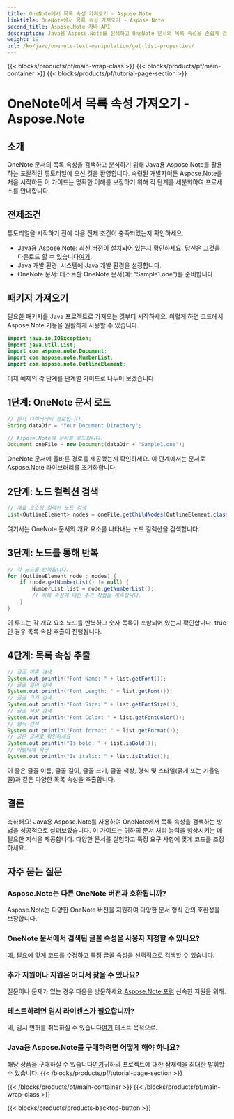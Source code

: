 ```yaml
---
title: OneNote에서 목록 속성 가져오기 - Aspose.Note
linktitle: OneNote에서 목록 속성 가져오기 - Aspose.Note
second_title: Aspose.Note 자바 API
description: Java용 Aspose.Note를 탐색하고 OneNote 문서의 목록 속성을 손쉽게 검색하세요. 이 강력한 Java 라이브러리를 사용하여 문서 처리를 강화하세요.
weight: 19
url: /ko/java/onenote-text-manipulation/get-list-properties/
---
```


{{< blocks/products/pf/main-wrap-class >}}
{{< blocks/products/pf/main-container >}}
{{< blocks/products/pf/tutorial-page-section >}}

# OneNote에서 목록 속성 가져오기 - Aspose.Note

## 소개
OneNote 문서의 목록 속성을 검색하고 분석하기 위해 Java용 Aspose.Note를 활용하는 포괄적인 튜토리얼에 오신 것을 환영합니다. 숙련된 개발자이든 Aspose.Note를 처음 시작하든 이 가이드는 명확한 이해를 보장하기 위해 각 단계를 세분화하여 프로세스를 안내합니다.
## 전제조건
튜토리얼을 시작하기 전에 다음 전제 조건이 충족되었는지 확인하세요.
-  Java용 Aspose.Note: 최신 버전이 설치되어 있는지 확인하세요. 당신은 그것을 다운로드 할 수 있습니다[여기](https://releases.aspose.com/note/java/).
- Java 개발 환경: 시스템에 Java 개발 환경을 설정합니다.
- OneNote 문서: 테스트할 OneNote 문서(예: "Sample1.one")를 준비합니다.
## 패키지 가져오기
필요한 패키지를 Java 프로젝트로 가져오는 것부터 시작하세요. 이렇게 하면 코드에서 Aspose.Note 기능을 원활하게 사용할 수 있습니다.
```java
import java.io.IOException;
import java.util.List;
import com.aspose.note.Document;
import com.aspose.note.NumberList;
import com.aspose.note.OutlineElement;
```

이제 예제의 각 단계를 단계별 가이드로 나누어 보겠습니다.

## 1단계: OneNote 문서 로드

```java
// 문서 디렉터리의 경로입니다.
String dataDir = "Your Document Directory";

// Aspose.Note에 문서를 로드합니다.
Document oneFile = new Document(dataDir + "Sample1.one");
```

OneNote 문서에 올바른 경로를 제공했는지 확인하세요. 이 단계에서는 문서로 Aspose.Note 라이브러리를 초기화합니다.

## 2단계: 노드 컬렉션 검색

```java
// 개요 요소의 컬렉션 노드 검색
List<OutlineElement> nodes = oneFile.getChildNodes(OutlineElement.class);
```

여기서는 OneNote 문서의 개요 요소를 나타내는 노드 컬렉션을 검색합니다.

## 3단계: 노드를 통해 반복

```java
// 각 노드를 반복합니다.
for (OutlineElement node : nodes) {
    if (node.getNumberList() != null) {
        NumberList list = node.getNumberList();
        // 목록 속성에 대한 추가 작업을 계속합니다.
    }
}
```

이 루프는 각 개요 요소 노드를 반복하고 숫자 목록이 포함되어 있는지 확인합니다. true인 경우 목록 속성 추출이 진행됩니다.

## 4단계: 목록 속성 추출

```java
// 글꼴 이름 검색
System.out.println("Font Name: " + list.getFont());
// 글꼴 길이 검색
System.out.println("Font Length: " + list.getFont());
// 글꼴 크기 검색
System.out.println("Font Size: " + list.getFontSize());
// 글꼴 색상 검색
System.out.println("Font Color: " + list.getFontColor());
// 형식 검색
System.out.println("Font format: " + list.getFormat());
// 굵은 글씨로 확인하세요
System.out.println("Is bold: " + list.isBold());
// 이탤릭체 확인
System.out.println("Is italic: " + list.isItalic());
```

이 줄은 글꼴 이름, 글꼴 길이, 글꼴 크기, 글꼴 색상, 형식 및 스타일(굵게 또는 기울임꼴)과 같은 다양한 목록 속성을 추출합니다.

## 결론
축하해요! Java용 Aspose.Note를 사용하여 OneNote에서 목록 속성을 검색하는 방법을 성공적으로 살펴보았습니다. 이 가이드는 귀하의 문서 처리 능력을 향상시키는 데 필요한 지식을 제공합니다. 다양한 문서를 실험하고 특정 요구 사항에 맞게 코드를 조정하세요.
## 자주 묻는 질문
### Aspose.Note는 다른 OneNote 버전과 호환됩니까?
Aspose.Note는 다양한 OneNote 버전을 지원하여 다양한 문서 형식 간의 호환성을 보장합니다.
### OneNote 문서에서 검색된 글꼴 속성을 사용자 지정할 수 있나요?
예, 필요에 맞게 코드를 수정하고 특정 글꼴 속성을 선택적으로 검색할 수 있습니다.
### 추가 지원이나 지원은 어디서 찾을 수 있나요?
 질문이나 문제가 있는 경우 다음을 방문하세요.[Aspose.Note 포럼](https://forum.aspose.com/c/note/28) 신속한 지원을 위해.
### 테스트하려면 임시 라이센스가 필요합니까?
 네, 임시 면허를 취득하실 수 있습니다[여기](https://purchase.aspose.com/temporary-license/) 테스트 목적으로.
### Java용 Aspose.Note를 구매하려면 어떻게 해야 하나요?
 해당 상품을 구매하실 수 있습니다[여기](https://purchase.aspose.com/buy)귀하의 프로젝트에 대한 잠재력을 최대한 발휘할 수 있습니다.
{{< /blocks/products/pf/tutorial-page-section >}}

{{< /blocks/products/pf/main-container >}}
{{< /blocks/products/pf/main-wrap-class >}}

{{< blocks/products/products-backtop-button >}}
